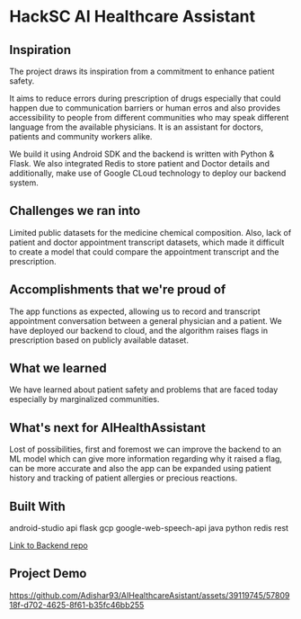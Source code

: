 # HackSC AI Healthcare Assistant
## Inspiration
The project draws its inspiration from a commitment to enhance patient safety.

It aims to reduce errors during prescription of drugs especially that could happen due to communication barriers or human erros and also provides accessibility to people from different communities who may speak different language from the available physicians. It is an assistant for doctors, patients and community workers alike.

We build it using Android SDK and the backend is written with Python & Flask. We also integrated Redis to store patient and Doctor details and additionally, make use of Google CLoud technology to deploy our backend system.

## Challenges we ran into
Limited public datasets for the medicine chemical composition. Also, lack of patient and doctor appointment transcript datasets, which made it difficult to create a model that could compare the appointment transcript and the prescription.

## Accomplishments that we're proud of
The app functions as expected, allowing us to record and transcript appointment conversation between a general physician and a patient. We have deployed our backend to cloud, and the algorithm raises flags in prescription based on publicly available dataset.

## What we learned
We have learned about patient safety and problems that are faced today especially by marginalized communities.

## What's next for AIHealthAssistant
Lost of possibilities, first and foremost we can improve the backend to an ML model which can give more information regarding why it raised a flag, can be more accurate and also the app can be expanded using patient history and tracking of patient allergies or precious reactions.

## Built With
android-studio
api
flask
gcp
google-web-speech-api
java
python
redis
rest

[Link to Backend repo](https://github.com/Adishar93/PrescriptionValidator)

## Project Demo

https://github.com/Adishar93/AIHealthcareAsistant/assets/39119745/5780918f-d702-4625-8f61-b35fc46bb255





